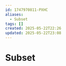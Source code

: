 ```yaml
---
id: 1747970811-PXHC
aliases:
  - Subset
tags: []
created: 2025-05-22T22:26
updated: 2025-05-22T23:08
---
```


# Subset

